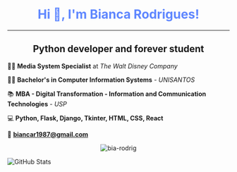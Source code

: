 <h1 align="center" style="color: #5f87ff">Hi 👋, I'm Bianca Rodrigues!</h1>

<hr>

<h2 align="center"> Python developer and forever student </h2>



:woman_technologist: **Media System Specialist** at *The Walt Disney Company*

:woman_student: **Bachelor's in Computer Information Systems** - *UNISANTOS*

:books: **MBA - Digital Transformation - Information and Communication Technologies** - *USP*

:computer: **Python, Flask, Django, Tkinter, HTML, CSS, React**

:e-mail: **biancar1987@gmail.com**

<p align="center">

<img align="center" src="https://github-readme-stats.vercel.app/api/top-langs/?username=bia-rodrig&layout=compact&hide=html&theme=tokyonight" alt="bia-rodrig"/>

<p align="center">

![GitHub Stats](https://github-readme-stats.vercel.app/api?username=bia-rodrig&theme=tokyonight&show_icons=true)
